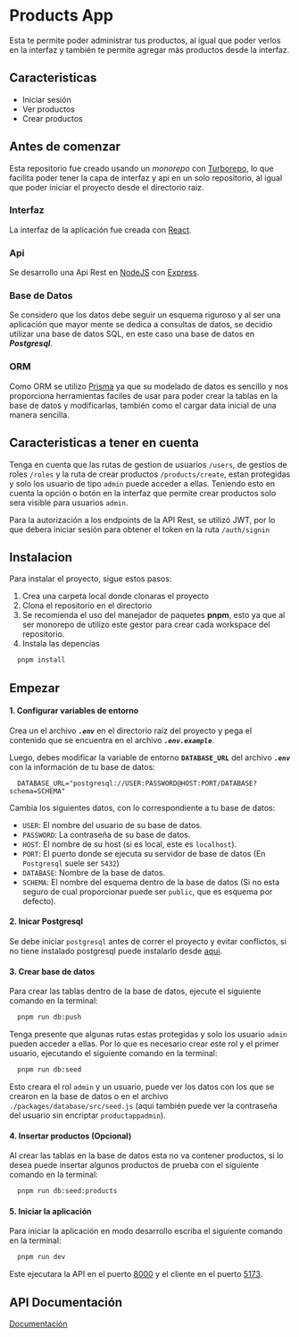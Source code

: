 
# Products App

Esta te permite poder administrar tus productos, al igual que poder verlos en la interfaz y también te permite agregar más productos desde la interfaz.


## Caracteristicas

- Iniciar sesión
- Ver productos
- Crear productos


## Antes de comenzar

Esta repositorio fue creado usando un *monorepo* con [Turborepo](https://turbo.build/repo), lo que facilita poder tener la capa de interfaz y api  en un solo repositorio, al igual que poder iniciar el proyecto desde el directorio raiz.

### Interfaz

La interfaz de la aplicación fue creada con [React](https://react.dev/).

### Api

Se desarrollo una Api Rest en [NodeJS](https://nodejs.org/en) con [Express](https://expressjs.com/).

### Base de Datos

Se considero que los datos debe seguir un esquema riguroso y al ser una aplicación que mayor mente se dedica a consultas de datos, se decidio utilizar una base de datos SQL, en este caso una base de datos en ***Postgresql***.

### ORM

Como ORM se utilizo [Prisma](https://www.prisma.io/) ya que su modelado de datos es sencillo y nos proporciona herramientas faciles de usar para poder crear la tablas en la base de datos y modificarlas, también como el cargar data inicial de una manera sencilla.

## Caracteristicas a tener en cuenta

Tenga en cuenta que las rutas de gestion de usuarios `/users`, de gestios de roles `/roles` y la ruta de crear productos `/products/create`, estan protegidas y solo los usuario de tipo `admin` puede acceder a ellas. Teniendo esto en cuenta la opción o botón en la interfaz que permite crear productos solo sera visible para usuarios `admin`.

Para la autorización a los endpoints de la API Rest, se utilizó JWT, por lo que debera iniciar sesión para obtener el token en la ruta `/auth/signin`
## Instalacion

Para instalar el proyecto, sigue estos pasos:

1. Crea una carpeta local donde clonaras el proyecto
2. Clona el repositorio en el directorio
3. Se recomienda el uso del manejador de paquetes **pnpm**, esto ya que al ser monorepo de utilizo este gestor para crear cada workspace del repositorio.
4. Instala las depencias
```bash
  pnpm install
```

## Empezar

#### 1. Configurar variables de entorno

Crea un el archivo ***`.env`*** en el directorio raíz del proyecto y pega el contenido que se encuentra en el archivo ***`.env.example`***.

Luego, debes modificar la variable de entorno **`DATABASE_URL`** del archivo ***`.env`*** con la información de tu base de datos:

```
  DATABASE_URL="postgresql://USER:PASSWORD@HOST:PORT/DATABASE?schema=SCHEMA"
```

Cambia los siguientes datos, con lo correspondiente a tu base de datos:

- `USER`: El nombre del usuario de su base de datos.
- `PASSWORD`: La contraseña de su base de datos.
- `HOST`: El nombre de su host (si es local, este es `localhost`).
- `PORT`: El puerto donde se ejecuta su servidor de base de datos (En `Postgresql` suele ser `5432`)
- `DATABASE`: Nombre de la base de datos.
- `SCHEMA`: El nombre del esquema dentro de la base de datos (Si no esta seguro de cual proporcionar puede ser `public`, que es esquema por defecto).

#### 2. Inicar Postgresql

Se debe iniciar `postgresql` antes de correr el proyecto y evitar conflictos, si no tiene instalado postgresql puede instalarlo desde [aqui](https://www.postgresql.org/download/).

#### 3. Crear base de datos

Para crear las tablas dentro de la base de datos, ejecute el siguiente comando en la terminal:

```bash
  pnpm run db:push
```

Tenga presente que algunas rutas estas protegidas y solo los usuario `admin` pueden acceder a ellas. Por lo que es necesario crear este rol y el primer usuario, ejecutando el siguiente comando en la terminal:

```bash
  pnpm run db:seed
```

Esto creara el rol `admin` y un usuario, puede ver los datos con los que se crearon en la base de datos o en el archivo `./packages/database/src/seed.js` (aqui también puede ver la contraseña del usuario sin encriptar `productappadmin`).

#### 4. Insertar productos (Opcional)

Al crear las tablas en la base de datos esta no va contener productos, si lo desea puede insertar algunos productos de prueba con el siguiente comando en la terminal:

```bash
  pnpm run db:seed:products
```

#### 5. Iniciar la aplicación

Para iniciar la aplicación en modo desarrollo escriba el siguiente comando en la terminal:

```bash
  pnpm run dev
```

Este ejecutara la API en el puerto [8000](http://localhost:8000) y el cliente en el puerto [5173](http://localhost:5173/).
    
## API Documentación

[Documentación](https://www.postman.com/research-cosmonaut-13352721/workspace/my-workspace/documentation/25425294-8261ee85-5024-40ae-9fc2-186d548d9fc1)


